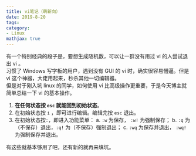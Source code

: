 ```yaml
---
title: vi笔记（萌新向）
date: 2019-8-20
tags:
category:
- Linux
mathjax: true
---
```


有一个特别经典的段子是，要想生成随机数，可以让一群没有用过 vi 的人尝试退出 vi 。  
习惯了 Windows 写字板的用户，遇到没有 GUI 的 vi 时，确实很容易懵逼。但是 vi 这个神器，大佬用起来，秒杀其他一切编辑器。  
但是对于刚入坑 linux 的同学，如何使用 vi 比高级操作更重要，于是今天博主就简单总结一下 vi 的基本操作。  

1. **在任何状态按 `esc` 就能回到初始状态**。
2. 在初始状态按 `i` ，即可进行编辑。编辑完按 `esc` 退出。
3. 在初始状态按`:`，即进入功能菜单：
    a. `:w` 为保存， `:w!` 为强制保存；
    b. `:q` 为（不保存）退出，`:q!` 为（不保存）强制退出；
    c. `:wq` 为保存并退出， `:wq!` 为强制保存并退出。

有这些就基本够用了吧，还有新的就再来填坑。
